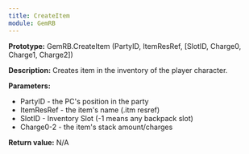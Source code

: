 ```yaml
---
title: CreateItem
module: GemRB
---
```


**Prototype:** GemRB.CreateItem (PartyID, ItemResRef, [SlotID, Charge0, Charge1, Charge2])

**Description:** Creates item in the inventory of the player character.

**Parameters:** 
  * PartyID    - the PC's position in the party
  * ItemResRef - the item's name (.itm resref)
  * SlotID     - Inventory Slot (-1 means any backpack slot)
  * Charge0-2  - the item's stack amount/charges

**Return value:** N/A
